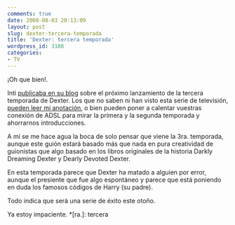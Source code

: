 ```yaml
---
comments: true
date: 2008-08-03 20:13:09
layout: post
slug: dexter-tercera-temporada
title: 'Dexter: tercera temporada'
wordpress_id: 3188
categories:
- TV
---
```


¡Oh que bien!.





Inti [publicaba en su blog](http://www.esquizopedia.com/2008/08/01/la-tercera-temporada-de-dexter/) sobre el próximo lanzamiento de la tercera temporada de Dexter. Los que no saben ni han visto esta serie de televisión, [pueden leer mi anotación](http://www.minid.net/2007/12/27/dexter/), o bien pueden poner a calentar vuestras conexión de ADSL para mirar la primera y la segunda temporada y ahorrarnos introducciones.







A mí se me hace agua la boca de solo pensar que viene la 3ra. temporada, aunque este guión estará basado más que nada en pura creatividad de guionistas que algo basado en los libros originales de la historia Darkly Dreaming Dexter y Dearly Devoted Dexter.





En esta temporada parece que Dexter ha matado a alguien por error, aunque el presiente que fue algo espontáneo y parece que está poniendo en duda los famosos códigos de Harry (su padre).





Todo indica que será una serie de éxito este otoño.





Ya estoy impaciente.
  *[ra.]: tercera
